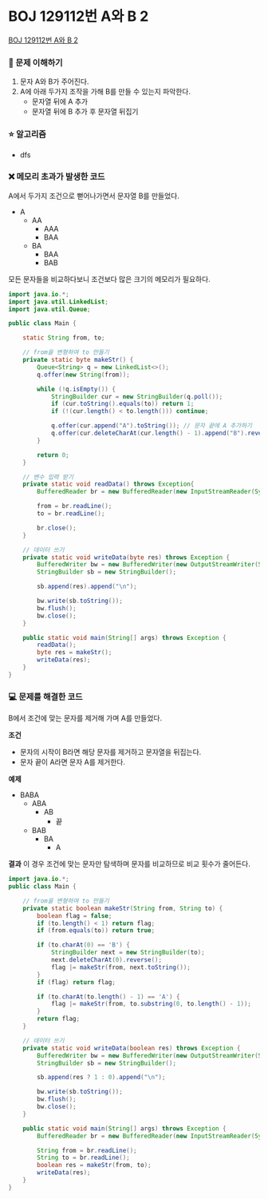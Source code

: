 # BOJ 129112번 A와 B 2

[BOJ 129112번 A와 B 2](https://www.acmicpc.net/problem/12919)

### 🤔 문제 이해하기

1. 문자 A와 B가 주어진다.
2. A에 아래 두가지 조작을 가해 B를 만들 수 있는지 파악한다.
   - 문자열 뒤에 A 추가
   - 문자열 뒤에 B 추가 후 문자열 뒤집기

### ⭐ 알고리즘

- dfs

### ❌ 메모리 초과가 발생한 코드

A에서 두가지 조건으로 뻗어나가면서 문자열 B를 만들었다.

- A
  - AA
    - AAA
    - BAA
  - BA
    - BAA
    - BAB

모든 문자들을 비교하다보니 조건보다 많은 크기의 메모리가 필요하다.

```java
import java.io.*;
import java.util.LinkedList;
import java.util.Queue;

public class Main {

    static String from, to;

    // from을 변형하여 to 만들기
    private static byte makeStr() {
        Queue<String> q = new LinkedList<>();
        q.offer(new String(from));

        while (!q.isEmpty()) {
            StringBuilder cur = new StringBuilder(q.poll());
            if (cur.toString().equals(to)) return 1;
            if (!(cur.length() < to.length())) continue;

            q.offer(cur.append("A").toString()); // 문자 끝에 A 추가하기
            q.offer(cur.deleteCharAt(cur.length() - 1).append("B").reverse().toString()); // 문자열 뒤에 B 추가하고 뒤집기
        }

        return 0;
    }

    // 변수 입력 받기
    private static void readData() throws Exception{
        BufferedReader br = new BufferedReader(new InputStreamReader(System.in));

        from = br.readLine();
        to = br.readLine();

        br.close();
    }

    // 데이터 쓰기
    private static void writeData(byte res) throws Exception {
        BufferedWriter bw = new BufferedWriter(new OutputStreamWriter(System.out));
        StringBuilder sb = new StringBuilder();

        sb.append(res).append("\n");

        bw.write(sb.toString());
        bw.flush();
        bw.close();
    }

    public static void main(String[] args) throws Exception {
        readData();
        byte res = makeStr();
        writeData(res);
    }
}
```

### 💻 문제를 해결한 코드

B에서 조건에 맞는 문자를 제거해 가며 A를 만들었다.

**조건**

- 문자의 시작이 B라면 해당 문자를 제거하고 문자열을 뒤집는다.
- 문자 끝이 A라면 문자 A를 제거한다.

**예제**

- BABA
  - ABA
    - AB
      - 끝
  - BAB
    - BA
      - A

**결과**
이 경우 조건에 맞는 문자만 탐색하며 문자를 비교하므로 비교 횟수가 줄어든다.

```java
import java.io.*;
public class Main {

    // from을 변형하여 to 만들기
    private static boolean makeStr(String from, String to) {
        boolean flag = false;
        if (to.length() < 1) return flag;
        if (from.equals(to)) return true;

        if (to.charAt(0) == 'B') {
            StringBuilder next = new StringBuilder(to);
            next.deleteCharAt(0).reverse();
            flag |= makeStr(from, next.toString());
        }
        if (flag) return flag;

        if (to.charAt(to.length() - 1) == 'A') {
            flag |= makeStr(from, to.substring(0, to.length() - 1));
        }
        return flag;
    }

    // 데이터 쓰기
    private static void writeData(boolean res) throws Exception {
        BufferedWriter bw = new BufferedWriter(new OutputStreamWriter(System.out));
        StringBuilder sb = new StringBuilder();

        sb.append(res ? 1 : 0).append("\n");

        bw.write(sb.toString());
        bw.flush();
        bw.close();
    }

    public static void main(String[] args) throws Exception {
        BufferedReader br = new BufferedReader(new InputStreamReader(System.in));

        String from = br.readLine();
        String to = br.readLine();
        boolean res = makeStr(from, to);
        writeData(res);
    }
}
```
